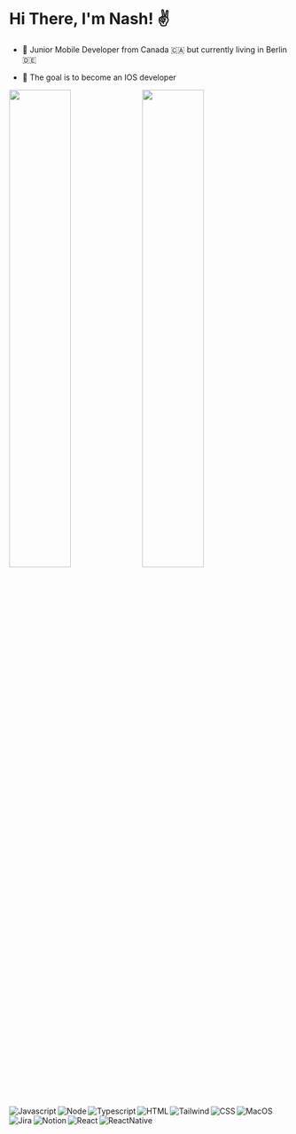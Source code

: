 # Hi There, I'm Nash! ✌️ 

- 🌱 Junior Mobile Developer from Canada 🇨🇦 but currently living in Berlin 🇩🇪 

- 💭 The goal is to become an IOS developer 

<img align="left" width="47%" src="https://github-readme-stats.vercel.app/api?username=nzang5&show_icons=true&theme=tokyonight" />

<img  width="47%" src="https://github-readme-stats.vercel.app/api/top-langs/?username=nzang5&layout=compact" />



<img align="left" alt="Javascript" src="https://img.shields.io/badge/javascript-%23323330.svg?style=for-the-badge&logo=javascript&logoColor=%23F7DF1E)"/>
<img align="left" alt="Node" src="https://img.shields.io/badge/node.js-6DA55F?style=for-the-badge&logo=node.js&logoColor=white"/>
<img align="left" alt="Typescript" src="https://img.shields.io/badge/typescript-%23007ACC.svg?style=for-the-badge&logo=typescript&logoColor=white"/>
<img align="left" alt="HTML" src="https://img.shields.io/badge/html5-%23E34F26.svg?style=for-the-badge&logo=html5&logoColor=white"/>
<img align="left" alt="Tailwind" src="https://img.shields.io/badge/tailwindcss-%2338B2AC.svg?style=for-the-badge&logo=tailwind-css&logoColor=white"/>
<img align="left" alt="CSS" src="https://img.shields.io/badge/css3-%231572B6.svg?style=for-the-badge&logo=css3&logoColor=white"/>
<img align="left" alt="MacOS" src="https://img.shields.io/badge/mac%20os-000000?style=for-the-badge&logo=macos&logoColor=F0F0F0"/>
<img align="left" alt="Jira" src="https://img.shields.io/badge/jira-%230A0FFF.svg?style=for-the-badge&logo=jira&logoColor=white"/>
<img align="left" alt="Notion" src="https://img.shields.io/badge/Notion-%23000000.svg?style=for-the-badge&logo=notion&logoColor=white"/>
<img align="left" alt="React" src="https://img.shields.io/badge/react-%2320232a.svg?style=for-the-badge&logo=react&logoColor=%2361DAFB"/>
<img align="left" alt="ReactNative" src="https://img.shields.io/badge/react_native-%2320232a.svg?style=for-the-badge&logo=react&logoColor=%2361DAFB"/>



